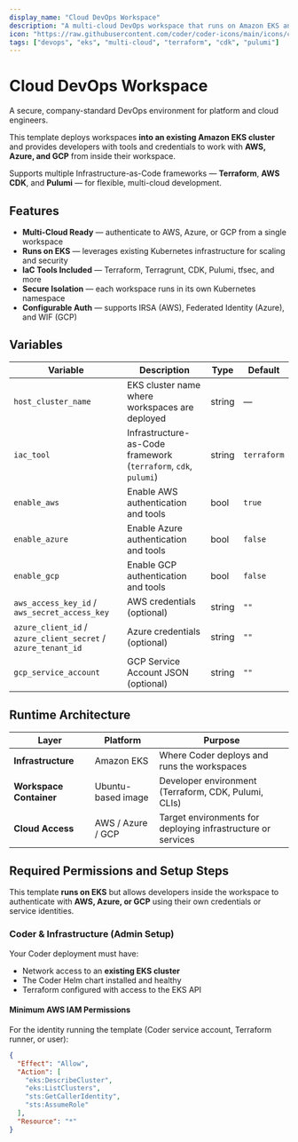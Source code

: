 ```yaml
---
display_name: "Cloud DevOps Workspace"
description: "A multi-cloud DevOps workspace that runs on Amazon EKS and provides authenticated access to AWS, Azure, and GCP."
icon: "https://raw.githubusercontent.com/coder/coder-icons/main/icons/cloud-devops.svg"
tags: ["devops", "eks", "multi-cloud", "terraform", "cdk", "pulumi"]
---
```


# Cloud DevOps Workspace

A secure, company-standard DevOps environment for platform and cloud engineers.

This template deploys workspaces **into an existing Amazon EKS cluster** and provides developers with tools and credentials to work with **AWS, Azure, and GCP** from inside their workspace.

Supports multiple Infrastructure-as-Code frameworks — **Terraform**, **AWS CDK**, and **Pulumi** — for flexible, multi-cloud development.

## Features

- **Multi-Cloud Ready** — authenticate to AWS, Azure, or GCP from a single workspace
- **Runs on EKS** — leverages existing Kubernetes infrastructure for scaling and security
- **IaC Tools Included** — Terraform, Terragrunt, CDK, Pulumi, tfsec, and more
- **Secure Isolation** — each workspace runs in its own Kubernetes namespace
- **Configurable Auth** — supports IRSA (AWS), Federated Identity (Azure), and WIF (GCP)

## Variables

| Variable                                                      | Description                                                     | Type   | Default     |
| ------------------------------------------------------------- | --------------------------------------------------------------- | ------ | ----------- |
| `host_cluster_name`                                           | EKS cluster name where workspaces are deployed                  | string | —           |
| `iac_tool`                                                    | Infrastructure-as-Code framework (`terraform`, `cdk`, `pulumi`) | string | `terraform` |
| `enable_aws`                                                  | Enable AWS authentication and tools                             | bool   | `true`      |
| `enable_azure`                                                | Enable Azure authentication and tools                           | bool   | `false`     |
| `enable_gcp`                                                  | Enable GCP authentication and tools                             | bool   | `false`     |
| `aws_access_key_id` / `aws_secret_access_key`                 | AWS credentials (optional)                                      | string | `""`        |
| `azure_client_id` / `azure_client_secret` / `azure_tenant_id` | Azure credentials (optional)                                    | string | `""`        |
| `gcp_service_account`                                         | GCP Service Account JSON (optional)                             | string | `""`        |

## Runtime Architecture

| Layer                   | Platform           | Purpose                                                      |
| ----------------------- | ------------------ | ------------------------------------------------------------ |
| **Infrastructure**      | Amazon EKS         | Where Coder deploys and runs the workspaces                  |
| **Workspace Container** | Ubuntu-based image | Developer environment (Terraform, CDK, Pulumi, CLIs)         |
| **Cloud Access**        | AWS / Azure / GCP  | Target environments for deploying infrastructure or services |

## Required Permissions and Setup Steps

This template **runs on EKS** but allows developers inside the workspace to authenticate with **AWS, Azure, or GCP** using their own credentials or service identities.

### Coder & Infrastructure (Admin Setup)

Your Coder deployment must have:

- Network access to an **existing EKS cluster**
- The Coder Helm chart installed and healthy
- Terraform configured with access to the EKS API

#### Minimum AWS IAM Permissions

For the identity running the template (Coder service account, Terraform runner, or user):

```json
{
  "Effect": "Allow",
  "Action": [
    "eks:DescribeCluster",
    "eks:ListClusters",
    "sts:GetCallerIdentity",
    "sts:AssumeRole"
  ],
  "Resource": "*"
}
